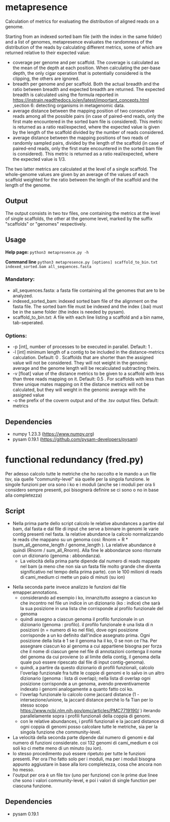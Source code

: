 # metapresence
Calculation of metrics for evaluating the distribution of aligned reads on a genome.

Starting from an indexed sorted bam file (with the index in the same folder) and a list of genomes, metapresence evaluates the randomness of the distribution of the reads by calculating different metrics, some of which are returned relative to their expected value:
- coverage per genome and per scaffold. The coverage is calculated as the mean of the depth at each position. When calculating the per-base depth, the only cigar operation that is potentially considered is the clipping, the others are ignored.
- breadth per genome and per scaffold.  Both the actual breadth and the ratio between breadth and expected breadth are returned. The expected breadth is calculated using the formula reported in https://instrain.readthedocs.io/en/latest/important_concepts.html ,section 6: detecting organisms in metagenomic data.
- average distance between the mapping position of two consecutive reads among all the possible pairs (in case of paired-end reads, only the first mate encountered in the sorted bam file is considered). This metric is returned as a ratio real/expected, where the expected value is given by the length of the scaffold divided by the number of reads considered.
- average distance between the mapping positions of two reads of randomly sampled pairs, divided by the length of the scaffold (in case of paired-end reads, only the first mate encountered in the sorted bam file is considered). This metric is returned as a ratio real/expected, where the expected value is 1/3.

The two latter metrics are calculated at the level of a single scaffold. The whole-genome values are given by an average of the values of each scaffold weighted for the ratio between the length of the scaffold and the length of the genome.

## Output

The output consists in two tsv files, one containing the metrics at the level of single scaffolds, the other at the genome level, marked by the suffix "scaffolds" or "genomes" respectively.

## Usage
**Help page:**
  `python3 metapresence.py -h`
  
**Command line**
   `python3 metapresence.py [options] scaffold_to_bin.txt indexed_sorted.bam all_sequences.fasta`

### Mandatory:
- all_sequences.fasta: a fasta file containing all the genomes that are to be analyzed.
- indexed_sorted_bam: indexed sorted bam file of the alignment on the fasta file. The sorted bam file must be indexed and the index (.bai) must be in the same
  folder (the index is needed by pysam). 
- scaffold_to_bin.txt: A file with each line listing a scaffold and a bin name, tab-seperated. 

### Options:
- -p [int], number of processes to be executed in parallel. Default: 1 .
- -l [int] minimum length of a contig to be included in the distance-metrics calculation. Default: 0 .
  Scaffolds that are shorter than the assigned value will not be considered. They will not weight in the genomic average and the genome length will be recalculated
  subtracting theirs.
- -v [float] value of the distance metrics to be given to a scaffold with less than three reads mapping on it. Default: 0.5 .
  For scaffolds with less than three unique mates mapping on it the distance metrics will not be calculated, but they will weight in the genomic average with the
  assigned value
- -o the prefix of the coverm output and of the .tsv output files. Default: metrics

## Dependencies
- numpy 1.23.3 (https://www.numpy.org)
- pysam 0.19.1 (https://github.com/pysam-developers/pysam)


# functional redundancy (fred.py)
Per adesso calcolo tutte le metriche che ho raccolto e le mando a un file tsv, sia quelle "community-level" sia quelle per la singola funzione. le singole funzioni per ora sono i ko e i moduli (anche se i moduli per ora li considero sempre presenti, poi bisognerà definire se ci sono o no in base alla completezza)
## Script
* Nella prima parte dello script calcolo le relative abundances a partire dal bam, dal fasta e dal file di input che serve a binnare in genomi le varie contig presenti nel fasta. la relative abundance la calcolo normalizzando le reads che mappano su un genoma cosi: Rnorm = R * (sum_all_genome_length / genome_length ). La relative abundance è quindi (Rnorm / sum_all_Rnorm). Alla fine le abbondanze sono ritornate con un dizionario (genoma : abbondanza).
  * La velocità della prima parte dipende dal numero di reads mappate nel bam (a meno che non sia un fasta file molto grande che diventa significativo nel tempo della prima parte). con le 100 milioni di reads di cami_medium ci mette un paio di minuti (su ion)
- Nella seconda parte invece analizzo le funzioni dal file emapper.annotations.
  - considerando ad esempio i ko, innanzitutto assegno a ciascun ko che incontro nel file un indice in un dizionario (ko : indice) che sarà la sua posizione in una lista che corrisponde al profilo funzionale del genoma
  - quindi assegno a ciascun genoma il profilo funzionale in un dizionario (genoma : profilo). il profilo funzionale è una lista di n posizioni (n = numero di ko nel file), dove ogni posizione corrisponde a un ko definito dall'indice assegnato prima. Ogni posizione della lista è 1 se il genoma ha il ko, 0 se non ce l'ha. Per assegnare ciascun ko al genoma a cui appartiene bisogna per forza che il nome di ciascun gene nel file di annotazioni contenga il nome del genoma da cui proviene (o al limite della contig, il genoma della quale può essere ripescato dal file di input contig-genoma).
  - quindi, a partire da questo dizionario di profili funzionali, calcolo l'overlap funzionale fra tutte le coppie di genomi e lo salvo in un altro dizionario (genoma : lista di overlap); nella lista di overlap ogni posizione corrisponde a un genoma, avendo preventivamente indexato i genomi analogamente a quanto fatto coi ko.
  - l'overlap funzionale lo calcolo come jaccard distance (1 - intersezione/unione, la jaccard distance perchè lo fa Tian per lo stesso scopo https://www.ncbi.nlm.nih.gov/pmc/articles/PMC7719190/ ) iterando parallelamente sopra i profili funzionali della coppia di genomi.
  - con le relative abundances, i profili funzionali e la jaccard distance di ogni coppia di genomi posso calcolare tutte le metriche, sia per la singola funzione che community-level.
- La velocità della seconda parte dipende dal numero di genomi e dal numero di funzioni considerate. coi 132 genomi di cami_medium e coi soli ko ci mette meno di un minuto (su ion).
- lo stesso procedimento può essere ripetuto per tutte le funzioni presenti. Per ora l'ho fatto solo per i moduli, ma per i moduli bisogna appunto aggiustare in base alla loro completezza, cosa che ancora non ho messo.
- l'output per ora è un file tsv (uno per funzione) con le prime due linee che sono i valori community-level, e poi i valori di single function per ciascuna funzione.
## Dependencies
- pysam 0.19.1

